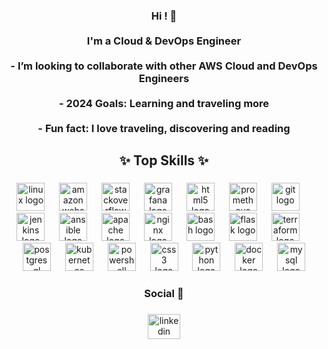 
###

<h3 align="center">Hi ! 🤍<br><br>I'm a Cloud  &  DevOps Engineer<br><br>- I’m looking to collaborate with other AWS Cloud and DevOps Engineers<br><br>- 2024 Goals: Learning and traveling more<br><br>- Fun fact: I love traveling, discovering and reading</h3>

###

<h2 align="center">✨ Top Skills ✨</h2>

###

<div align="center">
  <img src="https://cdn.jsdelivr.net/gh/devicons/devicon/icons/linux/linux-original.svg" height="45" alt="linux logo"  />
  <img width="15" />
  <img src="https://cdn.jsdelivr.net/gh/devicons/devicon/icons/amazonwebservices/amazonwebservices-plain-wordmark.svg" height="45" alt="amazonwebservices logo"  />
  <img width="15" />
  <img src="https://cdn.simpleicons.org/stackoverflow/F58025" height="45" alt="stackoverflow logo"  />
  <img width="15" />
  <img src="https://cdn.simpleicons.org/grafana/F46800" height="45" alt="grafana logo"  />
  <img width="15" />
  <img src="https://cdn.simpleicons.org/html5/E34F26" height="45" alt="html5 logo"  />
  <img width="15" />
  <img src="https://cdn.simpleicons.org/prometheus/E6522C" height="45" alt="prometheus logo"  />
  <img width="15" />
  <img src="https://cdn.simpleicons.org/git/F05032" height="45" alt="git logo"  />
  <img width="15" />
  <img src="https://cdn.jsdelivr.net/gh/devicons/devicon/icons/jenkins/jenkins-original.svg" height="45" alt="jenkins logo"  />
  <img width="15" />
  <img src="https://cdn.simpleicons.org/ansible/EE0000" height="45" alt="ansible logo"  />
  <img width="15" />
  <img src="https://cdn.simpleicons.org/apache/D22128" height="45" alt="apache logo"  />
  <img width="15" />
  <img src="https://cdn.simpleicons.org/nginx/009639" height="45" alt="nginx logo"  />
  <img width="15" />
  <img src="https://cdn.jsdelivr.net/gh/devicons/devicon/icons/bash/bash-original.svg" height="45" alt="bash logo"  />
  <img width="15" />
  <img src="https://cdn.simpleicons.org/flask/000000" height="45" alt="flask logo"  />
  <img width="15" />
  <img src="https://cdn.jsdelivr.net/gh/devicons/devicon/icons/terraform/terraform-original-wordmark.svg" height="45" alt="terraform logo"  />
  <img width="15" />
  <img src="https://cdn.simpleicons.org/postgresql/4169E1" height="45" alt="postgresql logo"  />
  <img width="15" />
  <img src="https://cdn.simpleicons.org/kubernetes/326CE5" height="45" alt="kubernetes logo"  />
  <img width="15" />
  <img src="https://cdn.simpleicons.org/powershell/5391FE" height="45" alt="powershell logo"  />
  <img width="15" />
  <img src="https://cdn.jsdelivr.net/gh/devicons/devicon/icons/css3/css3-plain-wordmark.svg" height="45" alt="css3 logo"  />
  <img width="15" />
  <img src="https://cdn.simpleicons.org/python/3776AB" height="45" alt="python logo"  />
  <img width="15" />
  <img src="https://cdn.jsdelivr.net/gh/devicons/devicon/icons/docker/docker-plain-wordmark.svg" height="45" alt="docker logo"  />
  <img width="15" />
  <img src="https://cdn.jsdelivr.net/gh/devicons/devicon/icons/mysql/mysql-original-wordmark.svg" height="45" alt="mysql logo"  />
</div>

###

<h3 align="center">Social 📩</h3>

###

<div align="center">
  <img src="https://raw.githubusercontent.com/maurodesouza/profile-readme-generator/master/src/assets/icons/social/linkedin/default.svg" width="52" height="40" alt="linkedin logo"  />
</div>

###

